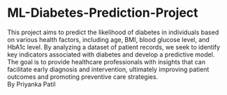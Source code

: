 # ML-Diabetes-Prediction-Project
This project aims to predict the likelihood of diabetes in individuals based on various health factors, including age, BMI, blood glucose level, and HbA1c level. By analyzing a dataset of patient records, we seek to identify key indicators associated with diabetes and develop a predictive model. The goal is to provide healthcare professionals with insights that can facilitate early diagnosis and intervention, ultimately improving patient outcomes and promoting preventive care strategies.
<br>
By Priyanka Patil
